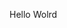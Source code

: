 Hello Wolrd











































































































































































































































































































































































































